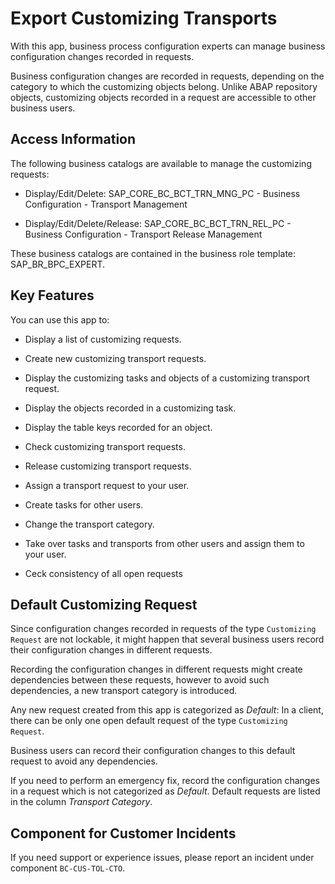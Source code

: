 <!-- loioa772a0f9fba3427aa0a2036bc07c24ec -->

# Export Customizing Transports

With this app, business process configuration experts can manage business configuration changes recorded in requests.



Business configuration changes are recorded in requests, depending on the category to which the customizing objects belong. Unlike ABAP repository objects, customizing objects recorded in a request are accessible to other business users.



<a name="loioa772a0f9fba3427aa0a2036bc07c24ec__section_psh_rz1_wtb"/>

## Access Information

The following business catalogs are available to manage the customizing requests:

-   Display/Edit/Delete: SAP\_CORE\_BC\_BCT\_TRN\_MNG\_PC - Business Configuration - Transport Management

-   Display/Edit/Delete/Release: SAP\_CORE\_BC\_BCT\_TRN\_REL\_PC - Business Configuration - Transport Release Management


These business catalogs are contained in the business role template: SAP\_BR\_BPC\_EXPERT.



## Key Features

You can use this app to:



-   Display a list of customizing requests.

-   Create new customizing transport requests.

-   Display the customizing tasks and objects of a customizing transport request.

-   Display the objects recorded in a customizing task.

-   Display the table keys recorded for an object.

-   Check customizing transport requests.

-   Release customizing transport requests.

-   Assign a transport request to your user.

-   Create tasks for other users.

-   Change the transport category.

-   Take over tasks and transports from other users and assign them to your user.

-   Ceck consistency of all open requests




<a name="loioa772a0f9fba3427aa0a2036bc07c24ec__section_dxk_21b_wtb"/>

## Default Customizing Request

Since configuration changes recorded in requests of the type `Customizing Request` are not lockable, it might happen that several business users record their configuration changes in different requests.

Recording the configuration changes in different requests might create dependencies between these requests, however to avoid such dependencies, a new transport category is introduced.

Any new request created from this app is categorized as *Default*: In a client, there can be only one open default request of the type `Customizing Request`.

Business users can record their configuration changes to this default request to avoid any dependencies.

If you need to perform an emergency fix, record the configuration changes in a request which is not categorized as *Default*. Default requests are listed in the column *Transport Category*.



<a name="loioa772a0f9fba3427aa0a2036bc07c24ec__customer_component"/>

## Component for Customer Incidents

If you need support or experience issues, please report an incident under component `BC-CUS-TOL-CTO`.

